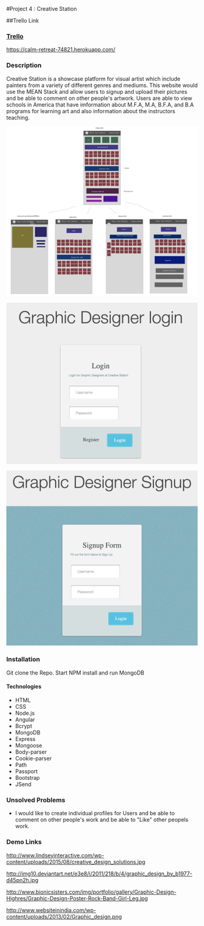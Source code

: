 #Project 4 : Creative Station

##Trello Link

<A href="https://trello.com/b/zFyYOpsE/project-4"><h3>Trello</h3></a>
https://calm-retreat-74821.herokuapp.com/


### Description

Creative Station is a showcase platform for visual artist which include painters from a variety of different genres and mediums. This website would use the MEAN Stack and allow users to signup and upload their pictures and be able to comment on other people's artwork. Users are able to view schools in America that have imformation about M.F.A, M.A, B.F.A, and B.A programs for learning art and also information about the instructors teaching.


![alt text](screenshots/App2.png "My WireFrames")


![alt text](screenshots/l1.png "Login")

![alt text](screenshots/l2.png "Login")


### Installation


Git clone the Repo. Start NPM install and run MongoDB


#### Technologies


* HTML
* CSS
* Node.js
* Angular
* Bcrypt 
* MongoDB
* Express
* Mongoose
* Body-parser
* Cookie-parser
* Path
* Passport
* Bootstrap
* JSend



### Unsolved Problems

* I would like to create individual profiles for Users and be able to comment on other people's work and be able to "Like" other peopels work.


### Demo Links

http://www.lindseyinteractive.com/wp-content/uploads/2015/08/creative_design_solutions.jpg

http://img10.deviantart.net/e3e8/i/2011/218/b/4/graphic_design_by_b1977-d45pn2h.jpg

http://www.bionicsisters.com/img/portfolio/gallery/Graphic-Design-Highres/Graphic-Design-Poster-Rock-Band-Girl-Leg.jpg

http://www.websiteinindia.com/wp-content/uploads/2013/02/Graphic_design.png
